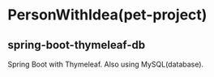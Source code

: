# PersonWithIdea(pet-project)
## spring-boot-thymeleaf-db
Spring Boot with Thymeleaf. Also using MySQL(database).
